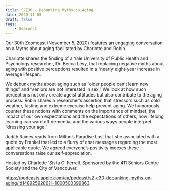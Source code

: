 ```yaml
---
title: S2E30 - Debunking Myths on Aging
date: 2020-11-05
draft: false
tags:
    - Season-2
---
```


Our 30th Zoomcast (November 5, 2020) features an engaging conversation on a Myths about aging facilitated by Charlotte and Robin.

Charlotte shares the finding of a Yale University of Public Health and Psychology researcher, Dr. Becca Levy, that replacing negative myths about aging with positive perceptions resulted in a “nearly eight-year increase in average lifespan.

We debunk myths about aging such as “older people can’t learn new things” and “seniors are not interested in sex.” We look at how such perceptions not only create ageist attitudes but also contribute to the aging process. Robin shares a researcher’s assertion that stressors such as cold weather, fasting and extreme exercise help prevent aging. We humorously counter these notions with comments on the importance of mindset, the impact of our own expectations and the expectations of others, how lifelong learning can ward off dementia, and the various ways people interpret “dressing your age.”

Judith Rainey reads from Milton’s Paradise Lost that she associated with a quote by Frankel that led to a flurry of chat messages regarding the most applicable quote. We agreed everyone’s positivity indexes these conversations raise our self-appreciation.

Hosted by Charlotte 'Sista C' Ferrell. Sponsored by the 411 Seniors Centre Society and the City of Vancouver.

https://podcasts.apple.com/ca/podcast/s2-e30-debunking-myths-on-aging/id1489259286?i=1000500399863